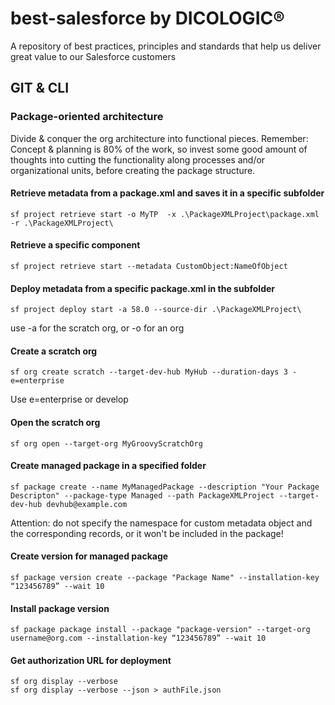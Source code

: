# best-salesforce by DICOLOGIC®
A repository of best practices, principles and standards that help us deliver great value to our Salesforce customers


## GIT & CLI

### Package-oriented architecture
Divide & conquer the org architecture into functional pieces. Remember: Concept & planning is 80% of the work, so invest some good amount of thoughts into cutting the functionality along processes and/or organizational units, before creating the package structure.

#### Retrieve metadata from a package.xml and saves it in a specific subfolder
```
sf project retrieve start -o MyTP  -x .\PackageXMLProject\package.xml -r .\PackageXMLProject\
```

#### Retrieve a specific component
```
sf project retrieve start --metadata CustomObject:NameOfObject
```

#### Deploy metadata from a specific package.xml in the subfolder
```
sf project deploy start -a 58.0 --source-dir .\PackageXMLProject\
```
use -a for the scratch org, or -o for an org

#### Create a scratch org
```
sf org create scratch --target-dev-hub MyHub --duration-days 3 -e=enterprise
```
Use e=enterprise or develop

#### Open the scratch org
```
sf org open --target-org MyGroovyScratchOrg
```

#### Create managed package in a specified folder
```
sf package create --name MyManagedPackage --description "Your Package Descripton" --package-type Managed --path PackageXMLProject --target-dev-hub devhub@example.com
```

Attention: do not specify the namespace for custom metadata object and the corresponding records, or it won't be included in the package!

#### Create version for managed package
```
sf package version create --package "Package Name" --installation-key “123456789” --wait 10
```

#### Install package version
```
sf package package install --package "package-version" --target-org username@org.com --installation-key “123456789” --wait 10
```

#### Get authorization URL for deployment
```
sf org display --verbose
sf org display --verbose --json > authFile.json
```

